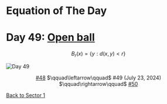 # Equation of The Day

# Day 49: [Open ball](https://en.wikipedia.org/wiki/Ball_(mathematics)#In_general_metric_spaces)

$$B_r(x)=\{y:d(x,y)<r\}$$

<picture><img alt="Day 49" src="0049.png"></picture>

<center><a href="0048.html">#48</a> $\qquad\leftarrow\qquad$ #49 (July 23, 2024) $\qquad\rightarrow\qquad$ <a href="0050.html">#50</a></center>

[Back to Sector 1](../0-63.md)

<script src="https://utteranc.es/client.js" repo="12AbBa/eotd" issue-term="pathname" theme="github-light" crossorigin="anonymous" async> </script>